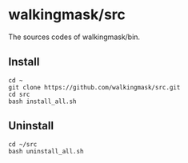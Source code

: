# walkingmask/src
The sources codes of walkingmask/bin.

## Install
```
cd ~
git clone https://github.com/walkingmask/src.git
cd src
bash install_all.sh
```

## Uninstall
```
cd ~/src
bash uninstall_all.sh
```
